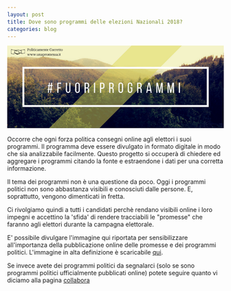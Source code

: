 ```yaml
---
layout: post
title: Dove sono programmi delle elezioni Nazionali 2018?
categories: blog
---
```


![](/images/fuoriprogrammi.png)

Occorre che ogni forza politica consegni online agli elettori i suoi programmi. Il programma deve essere divulgato in formato digitale in modo che sia analizzabile facilmente. Questo progetto si occuperà di chiedere ed aggregare i programmi citando la fonte e estraendone i dati per una corretta informazione.

Il tema dei programmi non è una questione da poco. Oggi i programmi politici non sono abbastanza visibili e conosciuti dalle persone. E, soprattutto, vengono dimenticati in fretta.

Ci rivolgiamo quindi a tutti i candidati perchè rendano visibili online i loro impegni e accettino la 'sfida' di rendere tracciabili le "promesse" che faranno agli elettori durante la campagna elettorale.

E' possibile divulgare l'immagine qui riportata per sensibilizzare all'importanza della pubblicazione online delle promesse e dei programmi politici. L'immagine in alta definizione è scaricabile [qui](https://raw.githubusercontent.com/HackForItaly/politicamentecorretto/master/images/fuoriprogrammi.png).

Se invece avete dei programmi politici da segnalarci (solo se sono programmi politici ufficialmente pubblicati online) potete seguire quanto vi diciamo alla pagina [collabora](https://www.unapromessa.it/collabora/)
